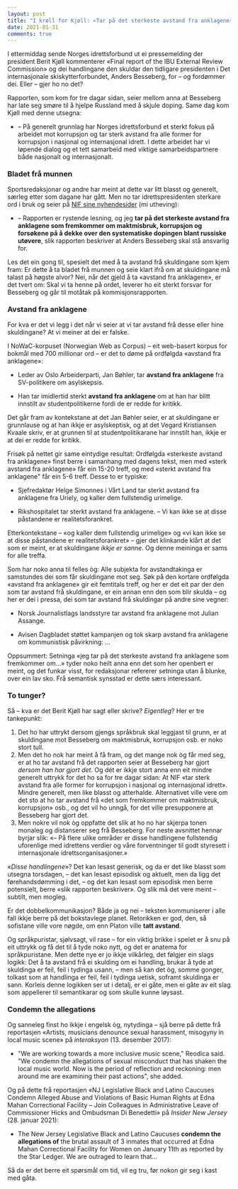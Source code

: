```yaml
---
layout: post
title: "I krøll for Kjøll: «Tar på det sterkeste avstand fra anklagene»"
date: 2021-01-31
comments: true
---
```


<style>
h3 {
margin-top: 1.2em;
}
  ol {
  margin-left: 0;
  padding-left: 0;
  margin-top: .4em;
}

figcaption {
    color: #333;
    text-align: center;
    font-family: Optima, Candara, Calibri, Arial, sans-serif;
    font-size: .8em;
  line-height: 1.2em;
}	
  .zoom:hover {
  -ms-transform: scale(3); /* IE 9 */
  -webkit-transform: scale(3); /* Safari 3-8 */
  transform: scale(2); 
  transform-origin: 100% 0%;
}
  .small {
  font-variant: small-caps;
}
</style>

<div class="ingress">
<p>I ettermiddag sende Norges idrettsforbund ut ei pressemelding der president Berit Kjøll kommenterer «Final report of the IBU External Review Commission» og dei handlingane den skuldar den tidligare presidenten i Det internasjonale skiskytterforbundet, Anders Besseberg, for – og fordømmer dei. Eller – gjer ho no det?
</p></div> 
<p>Rapporten, som kom for tre dagar sidan, seier mellom anna at Besseberg har late seg smøre til å hjelpe Russland med å skjule doping. Same dag kom Kjøll med denne utsegna:</p>
<ul><li>– På generelt grunnlag har Norges idrettsforbund et sterkt fokus på arbeidet mot korrupsjon og tar sterk avstand fra alle former for korrupsjon i nasjonal og internasjonal idrett. I dette arbeidet har vi løpende dialog og et tett samarbeid med viktige samarbeidspartnere både nasjonalt og internasjonalt.</li></ul>
<h3 style="margin-top: 1.2em">Bladet frå munnen</h3>
<p>Sportsredaksjonar og andre har meint at dette var litt blasst og generelt, særleg etter som dagane har gått. Men no tar idrettspresidenten sterkare ord i bruk og seier på <a href="https://www.idrettsforbundet.no/nyheter/2021/idrettspresidenten-besseberg-rapporten-er-rystende-lesning/#">NIF sine nyhendesider</a> (mi utheving):</p>
<ul><li>– Rapporten er rystende lesning, og jeg <b>tar på det sterkeste avstand fra anklagene som fremkommer om maktmisbruk, korrupsjon og forsøkene på å dekke over den systematiske dopingen blant russiske utøvere</b>, slik rapporten beskriver at Anders Besseberg skal stå ansvarlig for.
</li></ul>
<p>Les det ein gong til, spesielt det med å ta avstand frå skuldingane som kjem fram: Er dette å ta bladet frå munnen og seie klart ifrå om at skuldingane må talast på høgste alvor? Nei, når det gjeld å ta «avstand fra anklagene&raquo;, er det tvert om: Skal vi ta henne på ordet, leverer ho eit sterkt forsvar for Besseberg og går til motåtak på kommisjonsrapporten.
</p>
<h3 style="margin-top: 1.2em">Avstand fra anklagene</h3>
<p>For kva er det vi legg i det når vi seier at vi tar avstand frå desse eller hine skuldingane? At vi meiner at dei er falske.</p>
<p>I NoWaC-korpuset (Norwegian Web as Corpus) – eit web-basert korpus for bokmål med 700 millionar ord – er det to døme på ordfølgda «avstand fra anklagene»:
</p>
<ul><li>Leder av Oslo Arbeiderparti, Jan Bøhler, tar <b>avstand fra anklagene</b> fra SV-politikere om asylskepsis.
</li></ul>
<ul><li>Han tar imidlertid sterkt <b>avstand fra anklagene</b> om at han har blitt innstilt av studentpolitikerne fordi de er redde for kritikk.
</li></ul>
<p>Det går fram av kontekstane at det Jan Bøhler seier, er at skuldingane er grunnlause og at han ikkje er asylskeptisk, og at det Vegard Kristiansen Kvaale skriv, er at grunnen til at studentpolitikarane har innstilt han, ikkje er at dei er redde for kritikk.</p>
<p>Frisøk på nettet gir same eintydige resultat: Ordfølgda «sterkeste avstand fra anklagene» finst berre i samanhang med dagens tekst, men med «sterk avstand fra anklagene» får ein 15-20 treff, og med «sterkt avstand fra anklagene" får ein 5-6 treff. Desse to er typiske:
</p>
<ul><li>Sjefredaktør Helge Simonnes i Vårt Land tar sterkt avstand fra anklagene fra Uriely, og kaller dem fullstendig urimelige.
</li></ul>
<ul><li>Rikshospitalet tar sterkt avstand fra anklagene. – Vi kan ikke se at disse påstandene er realitetsforankret.
</li></ul>
<p>Etterkontekstane – «og kaller dem fullstendig urimelige» og «vi kan ikke se at disse påstandene er realitetsforankret» – gjer det klinkande klårt at det som er meint, er at skuldingane <i>ikkje er sanne</i>. Og denne meininga er sams for alle treffa. 
</p>
<p>Som har noko anna til felles òg: Alle subjekta for avstandtakinga er samstundes dei som får skuldingane mot seg. Søk på den kortare ordfølgda «avstand fra anklagene» gir eit femtitals treff, og her er det eit par der den som tar avstand frå skuldingane, er ein annan enn den som blir skulda – og her er dei i pressa, dei som tar avstand frå skuldingar på andre sine vegner: 
<ul><li>Norsk Journalistlags landsstyre tar avstand fra anklagene mot Julian Assange. </li></ul>
<ul><li>Avisen Dagbladet støttet kampanjen og tok skarp avstand fra anklagene om kommunistisk påvirkning: … </li></ul>
<p>Oppsummert: Setninga «jeg tar på det sterkeste avstand fra anklagene som fremkommer om…&raquo; tyder noko heilt anna enn det som her openbert er meint, og det funkar visst, for redaksjonar refererer setninga utan å blunke, over ein lav sko. Frå semantisk synsstad er dette særs interessant. 
<h3 style="margin-top: 1.2em">To tunger?</h3>
<p>Så – kva er det Berit Kjøll har sagt eller skrive? <i>Eigentleg</i>? Her er tre tankepunkt:
</p>
<ol style="margin-left: 24px"><li>Det ho har uttrykt dersom gjengs språkbruk skal leggjast til grunn, er at skuldingane mot Besseberg om maktmisbruk, korrupsjon osb. er noko stort tull. 
</li><li>Men det ho nok har meint å få fram, og det mange nok òg får med seg, er at ho tar avstand frå det rapporten seier at Besseberg har gjort <i>dersom han har gjort det</i>. Og dét er ikkje stort anna enn eit mindre generelt uttrykk for det ho sa for tre dagar sidan: At NIF «tar sterk avstand fra alle former for korrupsjon i nasjonal og internasjonal idrett». 
Mindre generelt, men like blasst og atterhalde. Alternativet ville vere om det sto at ho tar avstand frå «det som fremkommer om maktmisbruk, korrupsjon» osb., og det vil ho unngå, for det ville presupponere at Besseberg har gjort det.
</li><li>Men nokre vil nok òg oppfatte det slik at ho no har skjerpa tonen monaleg og distanserer seg frå Besseberg. For neste avsnittet hennar byrjar slik: «– På flere ulike områder er disse handlingene fullstendig uforenlige med idrettens verdier og våre forventninger til godt styresett i internasjonale idrettsorganisasjoner.»
</li></ol>
<p>«<i>Disse handlingene</i>»? Det kan lesast generisk, og da er det like blasst som utsegna torsdagen, – det kan lesast episodisk og aktuelt, men da ligg det førehandsdømming i det, – og det kan lesast som episodisk men berre potensielt, berre «slik rapporten beskriver». Og slik må det vere meint – subtilt, men mogleg.
</p>
<p>
Er det dobbelkommunikasjon? Både ja og nei – teksten kommuniserer i alle fall ikkje berre på det bokstavlege planet. Retorikken er god, den, så sofistane ville vore nøgde, om enn Platon ville <b>tatt avstand</b>.</p><p> Og språkpuristar, sjølvsagt, vil rase – for ein viktig brikke i spelet er å snu på eit uttrykk og få det til å tyde noko nytt, og det er anatema for språkpuristane. Men dette nye er jo ikkje vilkårleg, det følgjer ein slags logikk: Det å ta avstand frå ei skulding om ei handling, brukar å tyde at skuldinga er feil, feil i tydinga usann, – men så kan det òg, somme gonger, tolkast som at handlinga er feil, feil i tydinga uetisk, soframt skuldinga er sann. Korleis denne logikken ser ut i detalj, er ei gåte, men ei gåte av eit slag som appellerer til semantikarar og som skulle kunne løysast.
</p>
<h3 style="margin-top: 1.2em">Condemn the allegations</h3>
<p>Og sanneleg finst ho ikkje i engelsk òg, nytydinga – sjå berre på dette frå reportasjen «Artists, musicians denounce sexual harassment, misogyny in local music scene&raquo; på <i>interaksyon</i> (13. desember 2017):
  </p>
  <ul><li>"We are working towards a more inclusive music scene," Reodica said. "We condemn the allegations of sexual misconduct that has shaken the local music world. Now is the period of reflection and reckoning: men around me are examining their past actions", she added.
  </li></ul>
  <p>Og på dette frå reportasjen «NJ Legislative Black and Latino Caucuses Condemn Alleged Abuse and Violations of Basic Human Rights at Edna Mahan Correctional Facility – Join Colleagues in Administrative Leave of Commissioner Hicks and Ombudsman Di Benedetti&raquo; på <i>Insider New Jersey</i> (28. januar 2021):
</p>
<ul><li>The New Jersey Legislative Black and Latino Caucuses <b>condemn the allegations of</b> the brutal assault
of 3 inmates that occurred at Edna Mahan Correctional Facility for Women on January
11th as reported by the Star Ledger. We are outraged to learn that…
  </li></ul>
  <p>Så da er det berre eit spørsmål om tid, vil eg tru, før nokon gir seg i kast med gåta.
  </p>
<br/>
